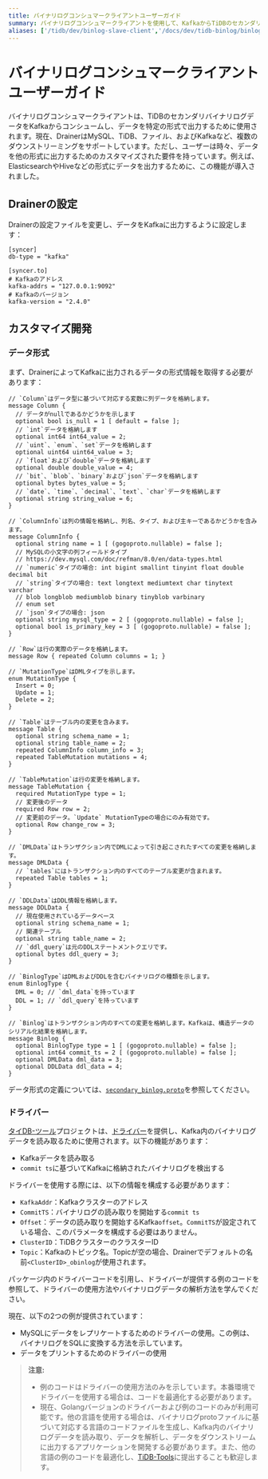 ```yaml
---
title: バイナリログコンシュマークライアントユーザーガイド
summary: バイナリログコンシュマークライアントを使用して、KafkaからTiDBのセカンダリバイナリログデータをコンシュームし、データを特定の形式で出力します。
aliases: ['/tidb/dev/binlog-slave-client','/docs/dev/tidb-binlog/binlog-slave-client/','/docs/dev/reference/tidb-binlog/binlog-slave-client/','/docs/dev/reference/tools/tidb-binlog/binlog-slave-client/']
---
```


# バイナリログコンシュマークライアントユーザーガイド

バイナリログコンシュマークライアントは、TiDBのセカンダリバイナリログデータをKafkaからコンシュームし、データを特定の形式で出力するために使用されます。現在、DrainerはMySQL、TiDB、ファイル、およびKafkaなど、複数のダウンストリーミングをサポートしています。ただし、ユーザーは時々、データを他の形式に出力するためのカスタマイズされた要件を持っています。例えば、ElasticsearchやHiveなどの形式にデータを出力するために、この機能が導入されました。

## Drainerの設定

Drainerの設定ファイルを変更し、データをKafkaに出力するように設定します：

```
[syncer]
db-type = "kafka"

[syncer.to]
# Kafkaのアドレス
kafka-addrs = "127.0.0.1:9092"
# Kafkaのバージョン
kafka-version = "2.4.0"
```

## カスタマイズ開発

### データ形式

まず、DrainerによってKafkaに出力されるデータの形式情報を取得する必要があります：

```
// `Column`はデータ型に基づいて対応する変数に列データを格納します。
message Column {
  // データがnullであるかどうかを示します
  optional bool is_null = 1 [ default = false ];
  // `int`データを格納します
  optional int64 int64_value = 2;
  // `uint`、`enum`、`set`データを格納します
  optional uint64 uint64_value = 3;
  // `float`および`double`データを格納します
  optional double double_value = 4;
  // `bit`、`blob`、`binary`および`json`データを格納します
  optional bytes bytes_value = 5;
  // `date`、`time`、`decimal`、`text`、`char`データを格納します
  optional string string_value = 6;
}

// `ColumnInfo`は列の情報を格納し、列名、タイプ、および主キーであるかどうかを含みます。
message ColumnInfo {
  optional string name = 1 [ (gogoproto.nullable) = false ];
  // MySQLの小文字の列フィールドタイプ
  // https://dev.mysql.com/doc/refman/8.0/en/data-types.html
  // `numeric`タイプの場合: int bigint smallint tinyint float double decimal bit
  // `string`タイプの場合: text longtext mediumtext char tinytext varchar
  // blob longblob mediumblob binary tinyblob varbinary
  // enum set
  // `json`タイプの場合: json
  optional string mysql_type = 2 [ (gogoproto.nullable) = false ];
  optional bool is_primary_key = 3 [ (gogoproto.nullable) = false ];
}

// `Row`は行の実際のデータを格納します。
message Row { repeated Column columns = 1; }

// `MutationType`はDMLタイプを示します。
enum MutationType {
  Insert = 0;
  Update = 1;
  Delete = 2;
}

// `Table`はテーブル内の変更を含みます。
message Table {
  optional string schema_name = 1;
  optional string table_name = 2;
  repeated ColumnInfo column_info = 3;
  repeated TableMutation mutations = 4;
}

// `TableMutation`は行の変更を格納します。
message TableMutation {
  required MutationType type = 1;
  // 変更後のデータ
  required Row row = 2;
  // 変更前のデータ。`Update` MutationTypeの場合にのみ有効です。
  optional Row change_row = 3;
}

// `DMLData`はトランザクション内でDMLによって引き起こされたすべての変更を格納します。
message DMLData {
  // `tables`にはトランザクション内のすべてのテーブル変更が含まれます。
  repeated Table tables = 1;
}

// `DDLData`はDDL情報を格納します。
message DDLData {
  // 現在使用されているデータベース
  optional string schema_name = 1;
  // 関連テーブル
  optional string table_name = 2;
  // `ddl_query`は元のDDLステートメントクエリです。
  optional bytes ddl_query = 3;
}

// `BinlogType`はDMLおよびDDLを含むバイナリログの種類を示します。
enum BinlogType {
  DML = 0; // `dml_data`を持っています
  DDL = 1; // `ddl_query`を持っています
}

// `Binlog`はトランザクション内のすべての変更を格納します。Kafkaは、構造データのシリアル化結果を格納します。
message Binlog {
  optional BinlogType type = 1 [ (gogoproto.nullable) = false ];
  optional int64 commit_ts = 2 [ (gogoproto.nullable) = false ];
  optional DMLData dml_data = 3;
  optional DDLData ddl_data = 4;
}
```

データ形式の定義については、[`secondary_binlog.proto`](https://github.com/pingcap/tidb/blob/master/pkg/tidb-binlog/proto/proto/secondary_binlog.proto)を参照してください。

### ドライバー

[タイDB-ツール](https://github.com/pingcap/tidb-tools/)プロジェクトは、[ドライバー](https://github.com/pingcap/tidb/tree/master/pkg/tidb-binlog/driver)を提供し、Kafka内のバイナリログデータを読み取るために使用されます。以下の機能があります：

* Kafkaデータを読み取る
* `commit ts`に基づいてKafkaに格納されたバイナリログを検出する

ドライバーを使用する際には、以下の情報を構成する必要があります：

* `KafkaAddr`：Kafkaクラスターのアドレス
* `CommitTS`：バイナリログの読み取りを開始する`commit ts`
* `Offset`：データの読み取りを開始するKafka`offset`。`CommitTS`が設定されている場合、このパラメータを構成する必要はありません。
* `ClusterID`：TiDBクラスターのクラスターID
* `Topic`：Kafkaのトピック名。Topicが空の場合、Drainerでデフォルトの名前`<ClusterID>_obinlog`が使用されます。

パッケージ内のドライバーコードを引用し、ドライバーが提供する例のコードを参照して、ドライバーの使用方法やバイナリログデータの解析方法を学んでください。

現在、以下の2つの例が提供されています：

* MySQLにデータをレプリケートするためのドライバーの使用。この例は、バイナリログをSQLに変換する方法を示しています。
* データをプリントするためのドライバーの使用

> **注意:**
>
> - 例のコードはドライバーの使用方法のみを示しています。本番環境でドライバーを使用する場合は、コードを最適化する必要があります。
> - 現在、Golangバージョンのドライバーおよび例のコードのみが利用可能です。他の言語を使用する場合は、バイナリログprotoファイルに基づいて対応する言語のコードファイルを生成し、Kafka内のバイナリログデータを読み取り、データを解析し、データをダウンストリームに出力するアプリケーションを開発する必要があります。また、他の言語の例のコードを最適化し、[TiDB-Tools](https://github.com/pingcap/tidb-tools)に提出することも歓迎します。